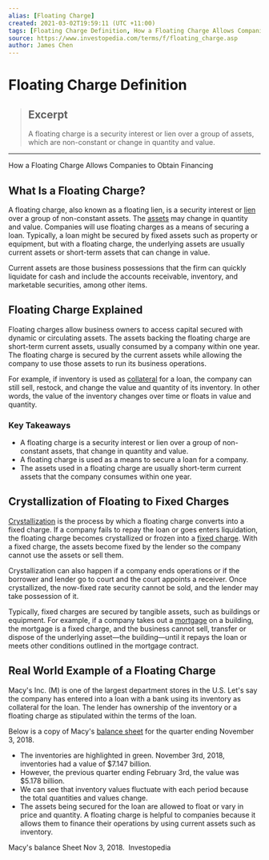 ```yaml
---
alias: [Floating Charge]
created: 2021-03-02T19:59:11 (UTC +11:00)
tags: [Floating Charge Definition, How a Floating Charge Allows Companies to Obtain Financing]
source: https://www.investopedia.com/terms/f/floating_charge.asp
author: James Chen
---
```


# Floating Charge Definition

> ## Excerpt
> A floating charge is a security interest or lien over a group of assets, which are non-constant or change in quantity and value.

---

How a Floating Charge Allows Companies to Obtain Financing
## What Is a Floating Charge?

A floating charge, also known as a floating lien, is a security interest or [lien](https://www.investopedia.com/terms/l/lien.asp) over a group of non-constant assets. The [assets](https://www.investopedia.com/ask/answers/12/what-is-an-asset.asp) may change in quantity and value. Companies will use floating charges as a means of securing a loan. Typically, a loan might be secured by fixed assets such as property or equipment, but with a floating charge, the underlying assets are usually current assets or short-term assets that can change in value.

Current assets are those business possessions that the firm can quickly liquidate for cash and include the accounts receivable, inventory, and marketable securities, among other items.

## Floating Charge Explained

Floating charges allow business owners to access capital secured with dynamic or circulating assets. The assets backing the floating charge are short-term current assets, usually consumed by a company within one year. The floating charge is secured by the current assets while allowing the company to use those assets to run its business operations.

For example, if inventory is used as [collateral](https://www.investopedia.com/terms/c/collateral.asp) for a loan, the company can still sell, restock, and change the value and quantity of its inventory. In other words, the value of the inventory changes over time or floats in value and quantity.

### Key Takeaways

-   A floating charge is a security interest or lien over a group of non-constant assets, that change in quantity and value.
-   A floating charge is used as a means to secure a loan for a company.
-   The assets used in a floating charge are usually short-term current assets that the company consumes within one year.

## Crystallization of Floating to Fixed Charges

[Crystallization](https://www.investopedia.com/terms/c/crystallization.asp) is the process by which a floating charge converts into a fixed charge. If a company fails to repay the loan or goes enters liquidation, the floating charge becomes crystallized or frozen into a [fixed charge](https://www.investopedia.com/terms/f/fixed-charge.asp). With a fixed charge, the assets become fixed by the lender so the company cannot use the assets or sell them.

Crystallization can also happen if a company ends operations or if the borrower and lender go to court and the court appoints a receiver. Once crystallized, the now-fixed rate security cannot be sold, and the lender may take possession of it.

Typically, fixed charges are secured by tangible assets, such as buildings or equipment. For example, if a company takes out a [mortgage](https://www.investopedia.com/terms/m/mortgage.asp) on a building, the mortgage is a fixed charge, and the business cannot sell, transfer or dispose of the underlying asset—the building—until it repays the loan or meets other conditions outlined in the mortgage contract.

## Real World Example of a Floating Charge

Macy's Inc. (M) is one of the largest department stores in the U.S. Let's say the company has entered into a loan with a bank using its inventory as collateral for the loan. The lender has ownership of the inventory or a floating charge as stipulated within the terms of the loan.

Below is a copy of Macy's [balance sheet](https://www.macysinc.com/investors/sec-filings) for the quarter ending November 3, 2018.

-   The inventories are highlighted in green. November 3rd, 2018, inventories had a value of $7.147 billion.
-   However, the previous quarter ending February 3rd, the value was $5.178 billion.
-   We can see that inventory values fluctuate with each period because the total quantities and values change.
-   The assets being secured for the loan are allowed to float or vary in price and quantity. A floating charge is helpful to companies because it allows them to finance their operations by using current assets such as inventory.

Macy's balance Sheet Nov 3, 2018.  Investopedia
